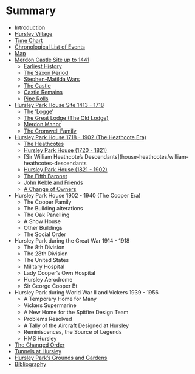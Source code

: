# Summary

* [Introduction](README.md)
* [Hursley Village](hursley-village.md)
* [Time Chart](time-chart.md)
* [Chronological List of Events](events.md)
* [Map](map.md)
* [Merdon Castle Site up to 1441](merdon-castle/earliest-history.md)
   * [Earliest History](merdon-castle/earliest-history.md#earliest-history)
   * [The Saxon Period](merdon-castle/saxon-period.md)
   * [Stephen-Matilda Wars](merdon-castle/stephen-matilda-wars.md)
   * [The Castle](merdon-castle/the-castle.md)
   * [Castle Remains](merdon-castle/castle-remains.md)
   * [Pipe Rolls](merdon-castle/pipe-rolls.md)
* [Hursley Park House Site 1413 - 1718](house-site/the-logge.md)
   * [The ‘Logge’](house-site/the-logge.md#the-logge)
   * [The Great Lodge (The Old Lodge)](house-site/great-lodge.md)
   * [Merdon Manor](house-site/merdon-manor.md)
   * [The Cromwell Family](house-site/cromwell-family.md)
* [Hursley Park House 1718 - 1902 (The Heathcote Era)](house-heathcotes/the-heathcotes.md)
   * [The Heathcotes](house-heathcotes/the-heathcotes.md#the-heathcotes)
   * [Hursley Park House (1720 - 1821)](house-heathcotes/hursley-park-house-1720-1821.md)
   * [Sir William Heathcote’s Descendants](house-heathcotes/william-heathcotes-descendants
   * [Hursley Park House (1821 - 1902)](house-heathcotes/hursley-park-house-1821-1902.md)
   * [The Fifth Baronet](house-heathcotes/fifth-baronet.md)
   * [John Keble and Friends](house-heathcotes/john-keble.md)
   * [A Change of Owners](house-heathcotes/change-of-owners.md)
* Hursley Park House 1902 - 1940 (The Cooper Era)
   * The Cooper Family
   * The Building alterations
   * The Oak Panelling
   * A Show House
   * Other Buildings
   * The Social Order
* Hursley Park during the Great War 1914 - 1918
   * The 8th Division
   * The 28th Division
   * The United States
   * Military Hospital
   * Lady Cooper’s Own Hospital
   * Hursley Aerodrome
   * Sir George Cooper Bt
* Hursley Park during World War II and Vickers 1939 - 1956
   * A Temporary Home for Many
   * Vickers Supermarine
   * A New Home for the Spitﬁre Design Team
   * Problems Resolved
   * A Tally of the Aircraft Designed at Hursley
   * Reminiscences, the Source of Legends
   * HMS Hursley
* [The Changed Order](changed-ordermd.md)
* [Tunnels at Hursley](tunnels.md)
* [Hursley Park’s Grounds and Gardens](gardens.md)
* [Bibliography](bibliographymd.md)

